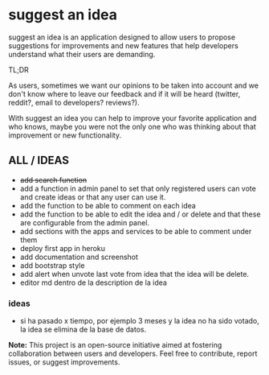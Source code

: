 # suggest an idea

suggest an idea is an application designed to allow users to propose suggestions for improvements and new features that help developers understand what their users are demanding.

TL;DR

As users, sometimes we want our opinions to be taken into account and we don't know where to leave our feedback and if it will be heard (twitter, reddit?, email to developers? reviews?).

With suggest an idea you can help to improve your favorite application and who knows, maybe you were not the only one who was thinking about that improvement or new functionality.

## ALL / IDEAS

- ~~add search function~~
- add a function in admin panel to set that only registered users can vote and create ideas or that any user can use it.
- add the function to be able to comment on each idea
- add the function to be able to edit the idea and / or delete and that these are configurable from the admin panel.
- add sections with the apps and services to be able to comment under them
- deploy first app in heroku
- add documentation and screenshot
- add bootstrap style
- add alert when unvote last vote from idea that the idea will be delete.
- editor md dentro de la description de la idea

### ideas

- si ha pasado x tiempo, por ejemplo 3 meses y la idea no ha sido votado, la idea se elimina de la base de datos.

**Note:** This project is an open-source initiative aimed at fostering collaboration between users and developers. Feel free to contribute, report issues, or suggest improvements.
